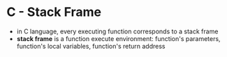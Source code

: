 # C - Stack Frame

- in C language, every executing function corresponds to a stack frame
- **stack frame** is a function execute environment: function's parameters, function's local variables, function's return address

